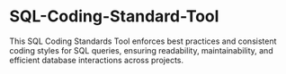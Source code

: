 # SQL-Coding-Standard-Tool
This SQL Coding Standards Tool enforces best practices and consistent coding styles for SQL queries, ensuring readability, maintainability, and efficient database interactions across projects.
